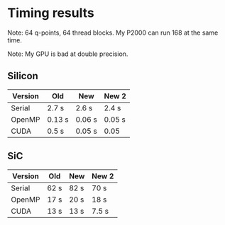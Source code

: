# Timing results
Note: 64 q-points, 64 thread blocks. My P2000 can run 168 at the same time.

Note: My GPU is bad at double precision.

## Silicon
Version | Old | New | New 2
--- | --- | --- | ---
Serial | 2.7 s | 2.6 s | 2.4 s
OpenMP | 0.13 s | 0.06 s | 0.05 s
CUDA | 0.5 s | 0.05 s | 0.05

## SiC
Version | Old | New | New 2
--- | --- | --- | ---
Serial | 62 s | 82 s | 70 s
OpenMP | 17 s | 20 s | 18 s
CUDA | 13 s | 13 s | 7.5 s
